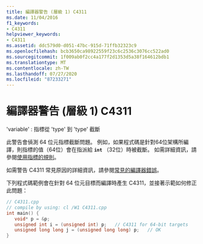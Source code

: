 ```yaml
---
title: 編譯器警告 (層級 1) C4311
ms.date: 11/04/2016
f1_keywords:
- C4311
helpviewer_keywords:
- C4311
ms.assetid: ddc579d0-d051-47bc-915d-71ffb32323c9
ms.openlocfilehash: bcb3650ca98922559f23c6c2536c3076cc522ad0
ms.sourcegitcommit: 1f009ab0f2cc4a177f2d1353d5a38f164612bdb1
ms.translationtype: MT
ms.contentlocale: zh-TW
ms.lasthandoff: 07/27/2020
ms.locfileid: "87233271"
---
```

# <a name="compiler-warning-level-1-c4311"></a>編譯器警告 (層級 1) C4311

'variable' : 指標從 'type' 到 'type' 截斷

此警告會偵測 64 位元指標截斷問題。 例如，如果程式碼是針對64位架構所編譯，則指標的值（64位）會在指派給 **`int`** （32位）時被截斷。 如需詳細資訊，請參閱[使用指標的規則](/windows/win32/WinProg64/rules-for-using-pointers)。

如需警告 C4311 常見原因的詳細資訊，請參閱[常見的編譯器錯誤](/windows/win32/WinProg64/common-compiler-errors)。

下列程式碼範例會在針對 64 位元目標而編譯時產生 C4311，並接著示範如何修正此問題：

```cpp
// C4311.cpp
// compile by using: cl /W1 C4311.cpp
int main() {
   void* p = &p;
   unsigned int i = (unsigned int) p;   // C4311 for 64-bit targets
   unsigned long long j = (unsigned long long) p;   // OK
}
```
